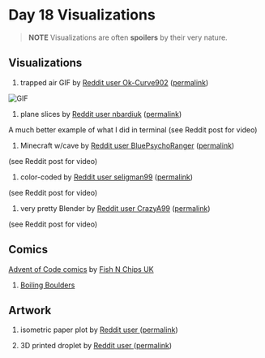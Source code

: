 # Day 18 Visualizations

> **NOTE** Visualizations are often **spoilers** by their very nature.

## Visualizations

1. trapped air GIF by [Reddit user Ok-Curve902](https://www.reddit.com/user/Ok-Curve902)
   ([permalink](https://www.reddit.com/r/adventofcode/comments/zow3f3/2022_day_18_part_2_trapped_air/))

![GIF](bdj502931n6a1.gif)

1. plane slices by [Reddit user nbardiuk](https://www.reddit.com/user/nbardiuk)
   ([permalink](https://www.reddit.com/r/adventofcode/comments/zowym5/2022_day_18_droplet_scan/))

A much better example of what I did in terminal (see Reddit post for video)

1. Minecraft w/cave by [Reddit user BluePsychoRanger](https://www.reddit.com/user/BluePsychoRanger)
   ([permalink](https://www.reddit.com/r/adventofcode/comments/zosrae/2022_day_18_ball_of_lava_in_minecraft/))

(see Reddit post for video)

1. color-coded by [Reddit user seligman99](https://www.reddit.com/user/seligman99)
   ([permalink](https://www.reddit.com/r/adventofcode/comments/zosde3/2022_day_18_part_2_visualizing_the_lava_drop/))

(see Reddit post for video)

1. very pretty Blender by [Reddit user CrazyA99](https://www.reddit.com/user/CrazyA99)
   ([permalink](https://www.reddit.com/r/adventofcode/comments/zpj74r/2022_day_18_yet_another_animated_blender_render/))

(see Reddit post for video)

## Comics

[Advent of Code comics](https://www.webtoons.com/en/challenge/advent-of-code/list?title_no=713188)
by [Fish N Chips UK](https://www.webtoons.com/en/creator/69q8f)

1. [Boiling Boulders](https://www.webtoons.com/en/challenge/advent-of-code/boiling-boulders/viewer?title_no=713188&episode_no=47)

## Artwork

1. isometric paper plot by [Reddit user ](https://www.reddit.com/user/)
   ([permalink](https://www.reddit.com/r/adventofcode/comments/zp61xz/2022_day_18_isometric_plot_of_the_lava_droplet/))

1. 3D printed droplet by [Reddit user ](https://www.reddit.com/user/)
   ([permalink](https://www.reddit.com/r/adventofcode/comments/zp71cd/2022_day_18_3d_printed_obsidian_chunk/))
